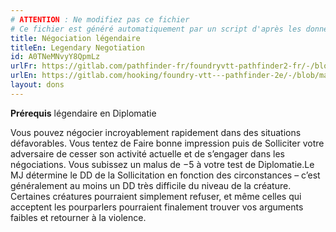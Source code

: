 ```yaml
---
# ATTENTION : Ne modifiez pas ce fichier
# Ce fichier est généré automatiquement par un script d'après les données du module Foundry VTT officiel et de sa traduction
title: Négociation légendaire
titleEn: Legendary Negotiation
id: A0TNeMNvyY8QpmLz
urlFr: https://gitlab.com/pathfinder-fr/foundryvtt-pathfinder2-fr/-/blob/master/data/feats/A0TNeMNvyY8QpmLz.htm
urlEn: https://gitlab.com/hooking/foundry-vtt---pathfinder-2e/-/blob/master/packs/data/feats.db/legendary-negotiation.json
layout: dons
---
```

**Prérequis** légendaire en Diplomatie

Vous pouvez négocier incroyablement rapidement dans des situations défavorables. Vous tentez de Faire bonne impression puis de Solliciter votre adversaire de cesser son activité actuelle et de s’engager dans les négociations. Vous subissez un malus de −5 à votre test de Diplomatie.Le MJ détermine le DD de la Sollicitation en fonction des circonstances – c’est généralement au moins un DD très difficile du niveau de la créature. Certaines créatures pourraient simplement refuser, et même celles qui acceptent les pourparlers pourraient finalement trouver vos arguments faibles et retourner à la violence.

